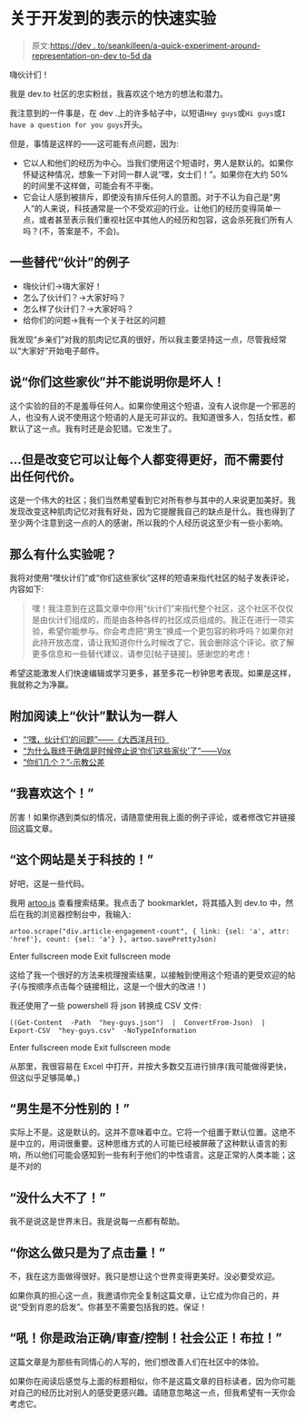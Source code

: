 # 关于开发到的表示的快速实验

> 原文:[https://dev . to/seankilleen/a-quick-experiment-around-representation-on-dev to-5d da](https://dev.to/seankilleen/a-quick-experiment-around-representation-on-devto-5dda)

嗨伙计们！

我是 dev.to 社区的忠实粉丝，我喜欢这个地方的想法和潜力。

我注意到的一件事是，在 dev .上的许多帖子中，以短语`Hey guys`或`Hi guys`或`I have a question for you guys`开头。

但是，事情是这样的——这可能有点问题，因为:

*   它以人和他们的经历为中心。当我们使用这个短语时，男人是默认的。如果你怀疑这种情况，想象一下对同一群人说“嘿，女士们！”。如果你在大约 50%的时间里不这样做，可能会有不平衡。
*   它会让人感到被排斥，即使没有排斥任何人的意图。对于不认为自己是“男人”的人来说，科技通常是一个不受欢迎的行业。让他们的经历变得简单一点，或者甚至表示我们重视社区中其他人的经历和包容，这会杀死我们所有人吗？(不，答案是不，不会)。

## 一些替代“伙计”的例子

*   嗨伙计们->嗨大家好！
*   怎么了伙计们？->大家好吗？
*   怎么样了伙计们？->大家好吗？
*   给你们的问题->我有一个关于社区的问题

我发现“乡亲们”对我的肌肉记忆真的很好，所以我主要坚持这一点，尽管我经常以“大家好”开始电子邮件。

## 说“你们这些家伙”并不能说明你是坏人！

这个实验的目的不是羞辱任何人。如果你使用这个短语，没有人说你是一个邪恶的人，也没有人说不使用这个短语的人是无可非议的。我知道很多人，包括女性，都默认了这一点。我有时还是会犯错。它发生了。

## ...但是改变它可以让每个人都变得更好，而不需要付出任何代价。

这是一个伟大的社区；我们当然希望看到它对所有参与其中的人来说更加美好。我发现改变这种肌肉记忆对我有好处，因为它提醒我自己的缺点是什么。我也得到了至少两个注意到这一点的人的感谢，所以我的个人经历说这至少有一些小影响。

## 那么有什么实验呢？

我将对使用“嘿伙计们”或“你们这些家伙”这样的短语来指代社区的帖子发表评论，内容如下:

> 嘿！我注意到在这篇文章中你用“伙计们”来指代整个社区，这个社区不仅仅是由伙计们组成的，而是由各种各样的社区成员组成的。我正在进行一项实验，希望你能参与。你会考虑把“男生”换成一个更包容的称呼吗？如果你对此持开放态度，请让我知道你什么时候改了它，我会删除这个评论。欲了解更多信息和一些替代建议，请参见[帖子链接]。感谢您的考虑！

希望这能激发人们快速编辑或学习更多，甚至多花一秒钟思考表现。如果是这样，我就称之为净赢。

## 附加阅读上“伙计”默认为一群人

*   [“‘嘿，伙计们’的问题”——《大西洋月刊》](https://www.theatlantic.com/family/archive/2018/08/guys-gender-neutral/568231/)
*   [“为什么我终于确信是时候停止说‘你们这些家伙’了”——Vox](https://www.vox.com/2015/6/11/8761227/you-guys-sexism-language)
*   [“你们几个？”-示教公差](https://www.tolerance.org/magazine/you-guys)

## “我喜欢这个！”

厉害！如果你遇到类似的情况，请随意使用我上面的例子评论，或者修改它并链接回这篇文章。

## “这个网站是关于科技的！”

好吧，这是一些代码。

我用 [artoo.js](https://medialab.github.io/artoo/) 查看搜索结果。我点击了 bookmarklet，将其插入到 dev.to 中，然后在我的浏览器控制台中，我输入:

```
artoo.scrape("div.article-engagement-count", { link: {sel: 'a', attr: 'href'}, count: {sel: 'a'} }, artoo.savePrettyJson) 
```

Enter fullscreen mode Exit fullscreen mode

这给了我一个很好的方法来梳理搜索结果，以接触到使用这个短语的更受欢迎的帖子(与按顺序点击每个链接相比，这是一个很大的改进！)

我还使用了一些 powershell 将 json 转换成 CSV 文件:

```
((Get-Content  -Path  "hey-guys.json")  |  ConvertFrom-Json)  |  Export-CSV  "hey-guys.csv"  -NoTypeInformation 
```

Enter fullscreen mode Exit fullscreen mode

从那里，我很容易在 Excel 中打开，并按大多数交互进行排序(我可能做得更快，但这似乎足够简单。)

## “男生是不分性别的！”

实际上不是。这是默认的。这并不意味着中立。它将一个组置于默认位置。这绝不是中立的，用词很重要。这种思维方式的人可能已经被屏蔽了这种默认语言的影响，所以他们可能会感知到一些有利于他们的中性语言。这是正常的人类本能；这是不对的

## “没什么大不了！”

我不是说这是世界末日。我是说每一点都有帮助。

## “你这么做只是为了点击量！”

不，我在这方面做得很好。我只是想让这个世界变得更美好。没必要受欢迎。

如果你真的担心这一点，我邀请你完全复制这篇文章，让它成为你自己的，并说“受到肖恩的启发”。你甚至不需要包括我的姓。保证！

## “吼！你是政治正确/审查/控制！社会公正！布拉！”

这篇文章是为那些有同情心的人写的，他们想改善人们在社区中的体验。

如果你在阅读后感觉与上面的标题相似，你不是这篇文章的目标读者，因为你可能对自己的经历比对别人的感受更感兴趣。请随意忽略这一点，但我希望有一天你会考虑它。